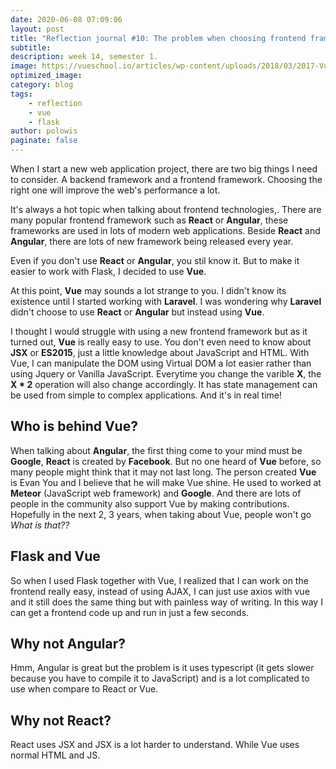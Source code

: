 ```yaml
---
date: 2020-06-08 07:09:06
layout: post
title: "Reflection journal #10: The problem when choosing frontend framework"
subtitle:
description: week 14, semester 1.
image: https://vueschool.io/articles/wp-content/uploads/2018/03/2017-VueSchool-banner.png
optimized_image:
category: blog
tags:
    - reflection
    - vue
    - flask
author: polowis
paginate: false
---
```


When I start a new web application project, there are two big things I need to consider. A backend framework and a frontend framework. Choosing the right one will improve the web's performance a lot. 

It's always a hot topic when talking about frontend technologies,. There are many popular frontend framework such as **React** or **Angular**, these frameworks are used in lots of modern web applications. Beside **React** and **Angular**, there are lots of new framework being released every year. 

Even if you don't use **React** or **Angular**, you stil know it. But to make it easier to work with Flask, I decided to use **Vue**. 

At this point, **Vue** may sounds a lot strange to you. I didn't know its existence until I started working with **Laravel**. I was wondering why **Laravel** didn't choose to use **React** or **Angular** but instead using **Vue**. 

I thought I would struggle with using a new frontend framework but as it turned out, **Vue** is really easy to use. You don't even need to know about **JSX** or **ES2015**, just a little knowledge about JavaScript and HTML. With Vue, I can manipulate the DOM using Virtual DOM a lot easier rather than using Jquery or Vanilla JavaScript. Everytime you change the varible **X**, the **X * 2** operation will also change accordingly. It has state management can be used from simple to complex applications. And it's in real time!

## Who is behind Vue?

When talking about **Angular**, the first thing come to your mind must be **Google**, **React** is created by **Facebook**. But no one heard of **Vue** before, so many people might think that it may not last long. The person created **Vue** is Evan You and I believe that he will make Vue shine. He used to worked at **Meteor** (JavaScript web framework) and **Google**. And there are lots of people in the community also support Vue by making contributions. Hopefully in the next 2, 3 years, when taking about Vue, people won't go *What is that??*

## Flask and Vue

So when I used Flask together with Vue, I realized that I can work on the frontend really easy, instead of using AJAX, I can just use axios with vue and it still does the same thing but with painless way of writing. In this way I can get a frontend code up and run in just a few seconds. 

## Why not Angular?

Hmm, Angular is great but the problem is it uses typescript (it gets slower because you have to compile it to JavaScript) and is a lot complicated to use when compare to React or Vue. 

## Why not React?
React uses JSX and JSX is a lot harder to understand. While Vue uses normal HTML and JS. 

